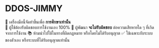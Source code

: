 # DDOS-JIMMY
🛑 เครื่องมือนี้จัดทำขึ้นเพื่อ **การศึกษาเท่านั้น**   
🧠 ผู้ใช้ต้องรับผิดชอบการใช้งานเอง 100%
🚫 ผู้พัฒนา **จะไม่รับผิดชอบ** ต่อความเสียหายใด ๆ ที่เกิดจากการใช้งาน
📚 ห้ามนำไปใช้ในทางที่ผิดกฎหมาย หรือโดยไม่ได้รับอนุญาต
✅ ใช้เฉพาะกับระบบของตัวเอง หรือระบบที่ได้รับอนุญาตเท่านั้น  
